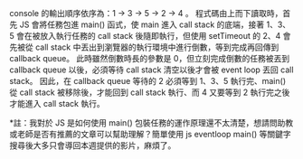 console 的輸出順序依序為：1 → 3 → 5 → 2 → 4 。
程式碼由上而下讀取時，首先 JS 會將任務包進 main() 函式，使 main 進入 call stack 的底端，接著 1、3、5 會在被放入執行任務的 call stack 後隨即執行，但使用 setTimeout 的 2、4 會先被從 call stack 中丟出到瀏覽器的執行環境中進行倒數，等到完成再回傳到 callback queue。
此時雖然倒數時長的參數是 0，但立刻完成倒數的任務被丟到 callback queue 以後，必須等待 call stack 清空以後才會被 event loop 丟回 call stack。
因此，在 callback queue 等待的 2 必須等到 1、3、5 執行完、main() 從 call stack 被移除後，才能回到 call stack 執行、而 4 又要等到 2 執行完之後才能進入 call stack 執行。

*註：我對於 JS 是如何使用 main() 包裝任務的運作原理還不太清楚，想請問助教或老師是否有推薦的文章可以幫助理解？簡單使用 js eventloop main() 等關鍵字搜尋後大多只會導回本週提供的影片，麻煩了。